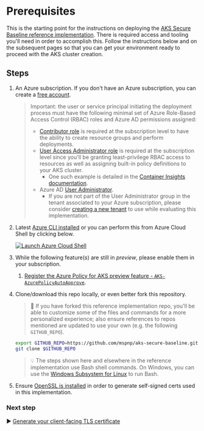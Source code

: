 # Prerequisites

This is the starting point for the instructions on deploying the [AKS Secure Baseline reference implementation](./). There is required access and tooling you'll need in order to accomplish this. Follow the instructions below and on the subsequent pages so that you can get your environment ready to proceed with the AKS cluster creation.

## Steps

1. An Azure subscription. If you don't have an Azure subscription, you can create a [free account](https://azure.microsoft.com/free).

   > Important: the user or service principal initiating the deployment process must have the following minimal set of Azure Role-Based Access Control (RBAC) roles and Azure AD permissions assigned:
   >
   > * [Contributor role](https://docs.microsoft.com/azure/role-based-access-control/built-in-roles#contributor) is required at the subscription level to have the ability to create resource groups and perform deployments.
   > * [User Access Administrator role](https://docs.microsoft.com/azure/role-based-access-control/built-in-roles#user-access-administrator) is required at the subscription level since you'll be granting least-privilege RBAC access to resources as well as assigning built-in policy definitions to your AKS cluster.
   >   * One such example is detailed in the [Container Insights documentation](https://docs.microsoft.com/azure/azure-monitor/insights/container-insights-troubleshoot#authorization-error-during-onboarding-or-update-operation).
   > * Azure AD [User Administrator](https://docs.microsoft.com/azure/active-directory/users-groups-roles/directory-assign-admin-roles#user-administrator-permissions).
   >   * If you are not part of the User Administrator group in the tenant associated to your Azure subscription, please consider [creating a new tenant](https://docs.microsoft.com/azure/active-directory/fundamentals/active-directory-access-create-new-tenant#create-a-new-tenant-for-your-organization) to use while evaluating this implementation.

1. Latest [Azure CLI installed](https://docs.microsoft.com/cli/azure/install-azure-cli?view=azure-cli-latest) or you can perform this from Azure Cloud Shell by clicking below.

   [![Launch Azure Cloud Shell](https://docs.microsoft.com/azure/includes/media/cloud-shell-try-it/launchcloudshell.png)](https://shell.azure.com)
1. While the following feature(s) are still in _preview_, please enable them in your subscription.
   1. [Register the Azure Policy for AKS preview feature - `AKS-AzurePolicyAutoApprove`](https://docs.microsoft.com/azure/governance/policy/concepts/policy-for-kubernetes#install-azure-policy-add-on-for-aks).
1. Clone/download this repo locally, or even better fork this repository.

   > :twisted_rightwards_arrows: If you have forked this reference implementation repo, you'll be able to customize some of the files and commands for a more personalized experience; also ensure references to repos mentioned are updated to use your own (e.g. the following `GITHUB_REPO`).

   ```bash
   export GITHUB_REPO=https://github.com/mspnp/aks-secure-baseline.git
   git clone $GITHUB_REPO
   ```

   > :bulb: The steps shown here and elsewhere in the reference implementation use Bash shell commands. On Windows, you can use the [Windows Subsystem for Linux](https://docs.microsoft.com/windows/wsl/about#what-is-wsl-2) to run Bash.

1. Ensure [OpenSSL is installed](https://github.com/openssl/openssl#download) in order to generate self-signed certs used in this implementation.

### Next step

:arrow_forward: [Generate your client-facing TLS certificate](./02-ca-certificates.md)
